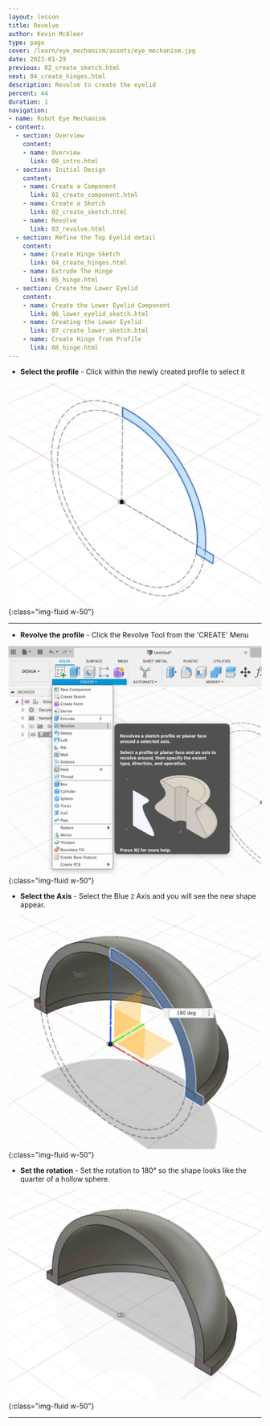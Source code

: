 ```yaml
---
layout: lesson
title: Revolve
author: Kevin McAleer
type: page
cover: /learn/eye_mechanism/assets/eye_mechanism.jpg
date: 2023-01-29
previous: 02_create_sketch.html
next: 04_create_hinges.html
description: Revolve to create the eyelid
percent: 44
duration: 1
navigation:
- name: Robot Eye Mechanism
- content:
  - section: Overview
    content:
    - name: Overview
      link: 00_intro.html
  - section: Initial Design
    content:
    - name: Create a Component
      link: 01_create_component.html
    - name: Create a Sketch
      link: 02_create_sketch.html
    - name: Revolve
      link: 03_revolve.html
  - section: Refine the Top Eyelid detail
    content:
    - name: Create Hinge Sketch
      link: 04_create_hinges.html
    - name: Extrude The Hinge
      link: 05_hinge.html
  - section: Create the Lower Eyelid
    content:
    - name: Create the Lower Eyelid Component
      link: 06_lower_eyelid_sketch.html
    - name: Creating the Lower Eyelid
      link: 07_create_lower_sketch.html
    - name: Create Hinge from Profile
      link: 08_hinge.html
---
```



* **Select the profile** - Click within the newly created profile to select it

![Profile](assets/eye18.jpg){:class="img-fluid w-50"}

---

* **Revolve the profile** - Click the Revolve Tool from the 'CREATE' Menu

![Profile](assets/eye19.jpg){:class="img-fluid w-50"}

* **Select the Axis** - Select the Blue `Z` Axis and you will see the new shape appear.

![Profile](assets/eye20.jpg){:class="img-fluid w-50"}

* **Set the rotation** - Set the rotation to 180° so the shape looks like the quarter of a hollow sphere.

![Profile](assets/eye21.jpg){:class="img-fluid w-50"}

---
